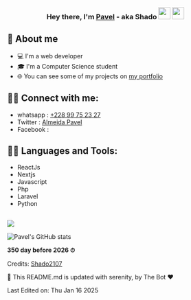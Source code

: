 

<h3 align="center">Hey there, I'm <a href="https://aitalmeida.tech/">Pavel</a> - aka Shado <img src="https://media.giphy.com/media/hvRJCLFzcasrR4ia7z/giphy.gif" width="28"> <img src="https://emojis.slackmojis.com/emojis/images/1531849430/4246/blob-sunglasses.gif?1531849430" width="28"/></h3>


## 📖 About me

* 💻 I'm a web developer
* 🎓 I'm a Computer Science student 
* 🌐 You can see some of my projects on [my portfolio](https://aitalmeida.tech/)
  


## 🙋‍♂️ Connect with me:

* whatsapp : [+228 99 75 23 27](https://wa.me/22899752327)
* Twitter : [Almeida Pavel](https://twitter.com/AlmeidaPavel)
* Facebook :


## 👨‍💻 Languages and Tools:

* ReactJs 
* Nextjs
* Javascript
* Php
* Laravel
* Python

##

[![](https://visitcount.itsvg.in/api?id=Shado2107&label=Profile%20Views&color=1&icon=0&pretty=true)](https://visitcount.itsvg.in)


![Pavel's GitHub stats](https://github-readme-stats.vercel.app/api?username=Shado2107&show_icons=true&theme=dark)


</details>


**350 day before 2026 ⏱**


Credits: [Shado2107](https://github.com/Shado2107)

🤖 This README.md is updated with serenity, by The Bot ❤️

Last Edited on: Thu Jan 16 2025

 